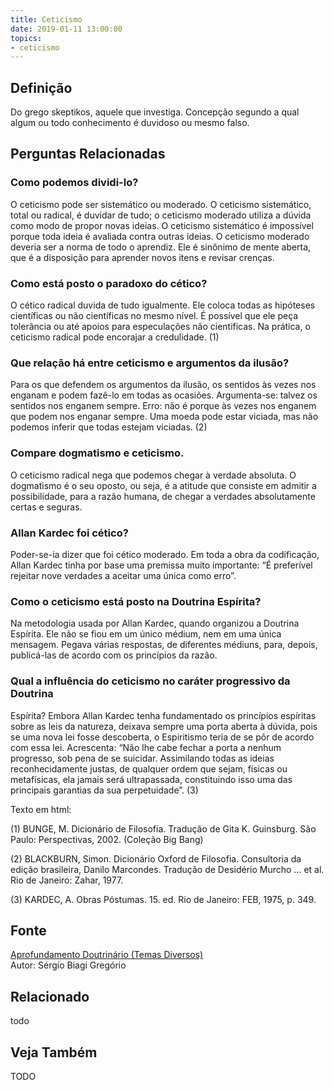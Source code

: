 ```yaml
---
title: Ceticismo
date: 2019-01-11 13:00:00
topics: 
- ceticismo
---
```


## Definição
Do grego skeptikos, aquele que investiga. Concepção segundo a qual
algum ou todo conhecimento é duvidoso ou mesmo falso.

## Perguntas Relacionadas

### Como podemos dividi-lo?
O ceticismo pode ser sistemático ou moderado. O ceticismo
sistemático, total ou radical, é duvidar de tudo; o ceticismo
moderado utiliza a dúvida como modo de propor novas ideias. O ceticismo
sistemático é impossível porque toda ideia é avaliada contra outras
ideias. O ceticismo moderado deveria ser a norma de todo o aprendiz. Ele
é sinônimo de mente aberta, que é a disposição para aprender novos itens
e revisar crenças.

### Como está posto o paradoxo do cético?
O cético radical duvida de tudo igualmente. Ele coloca todas as
hipóteses científicas ou não científicas no mesmo nível. É possível que
ele peça tolerância ou até apoios para especulações não cientificas. Na
prática, o ceticismo radical pode encorajar a credulidade. (1)

### Que relação há entre ceticismo e argumentos da ilusão?
Para os que defendem os argumentos da ilusão, os sentidos às vezes nos
enganam e podem fazê-lo em todas as ocasiões. Argumenta-se: talvez os
sentidos nos enganem sempre. Erro: não é porque às vezes nos enganem que
podem nos enganar sempre. Uma moeda pode estar viciada, mas não podemos
inferir que todas estejam viciadas. (2)

### Compare dogmatismo e ceticismo.

O ceticismo radical nega que podemos chegar à verdade absoluta. O
dogmatismo é o seu oposto, ou seja, é a atitude que consiste em admitir
a possibilidade, para a razão humana, de chegar a verdades absolutamente
certas e seguras.

### Allan Kardec foi cético?
Poder-se-ia dizer que foi cético moderado. Em toda a obra da
codificação, Allan Kardec tinha por base uma premissa muito importante:
“É preferível rejeitar nove verdades a aceitar uma única como erro”.

### Como o ceticismo está posto na Doutrina Espírita?
Na metodologia usada por Allan Kardec, quando organizou a Doutrina
Espírita. Ele não se fiou em um único médium, nem em uma única mensagem.
Pegava várias respostas, de diferentes médiuns, para, depois,
publicá-las de acordo com os princípios da razão.

### Qual a influência do ceticismo no caráter progressivo da Doutrina
Espírita?
Embora Allan Kardec tenha fundamentado os princípios espíritas sobre as
leis da natureza, deixava sempre uma porta aberta à dúvida, pois se uma
nova lei fosse descoberta, o Espiritismo teria de se pôr de acordo com
essa lei. Acrescenta: “Não lhe cabe fechar a porta a nenhum progresso,
sob pena de se suicidar. Assimilando todas as ideias reconhecidamente
justas, de qualquer ordem que sejam, físicas ou metafísicas, ela jamais
será ultrapassada, constituindo isso uma das principais garantias da sua
perpetuidade”. (3)


Texto em html:




(1) BUNGE, M. Dicionário de Filosofia. Tradução de Gita K.
Guinsburg. São Paulo: Perspectivas, 2002. (Coleção Big Bang)

(2) BLACKBURN, Simon. Dicionário Oxford de Filosofia. Consultoria da
edição brasileira, Danilo Marcondes. Tradução de Desidério Murcho ... et
al. Rio de Janeiro: Zahar, 1977.

(3) KARDEC, A. Obras Póstumas. 15. ed. Rio de Janeiro: FEB, 1975, p.
349.

## Fonte
[Aprofundamento Doutrinário (Temas Diversos)](https://sites.google.com/view/aprofundamentodoutrinario/ceticismo-e-espiritismo)  
Autor: Sérgio Biagi Gregório


## Relacionado
todo

## Veja Também
TODO


